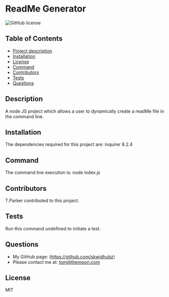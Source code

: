 
# ReadMe Generator
![GitHub license](https://img.shields.io/badge/license-MIT-blue)          
## Table of Contents                      
- [Project description](#description)
- [Installation](#installation)
- [License](#license)
- [Command](#command)
- [Contributors](#contributors)
- [Tests](#tests)
- [Questions](#questions)
## Description
A node JS project which allows a user to dynamically create a readMe file in the command line.
## Installation
The dependencies required for this project are: inquirer 8.2.4
## Command
The command line execution is: node index.js 
## Contributors
T.Parker contributed to this project.
## Tests
Run this command undefined to initiate a test.
## Questions
- My GitHub page: (https://github.com/skwidhubz)
- Please contact me at: tom@themoon.com
## License
MIT
